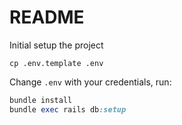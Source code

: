 # README

Initial setup the project
```
cp .env.template .env
```
Change `.env` with your credentials, run:
```ruby
bundle install
bundle exec rails db:setup
```
